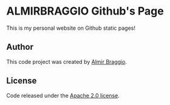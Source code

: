 # ALMIRBRAGGIO Github's Page

This is my personal website on Github static pages!

## Author

This code project was created by [Almir Braggio](https://almirbraggio.com).

## License

Code released under the [Apache 2.0 license](https://github.com/almirbraggio/almirbraggio.github.io/blob/master/LICENSE.md).
